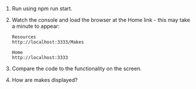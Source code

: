 1. Run using npm run start.

1. Watch the console and load the browser at the Home link - this may take a minute to appear:

    ``` 
    Resources
    http://localhost:3333/Makes

    Home
    http://localhost:3333
    ```

1. Compare the code to the functionality on the screen.

1. How are makes displayed?